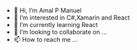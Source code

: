 - 👋 Hi, I’m Amal P Manuel
- 👀 I’m interested in C#,Xamarin and React
- 🌱 I’m currently learning React
- 💞️ I’m looking to collaborate on ...
- 📫 How to reach me ...

<!---
dliam/dliam is a ✨ special ✨ repository because its `README.md` (this file) appears on your GitHub profile.
You can click the Preview link to take a look at your changes.
--->
